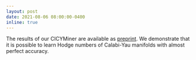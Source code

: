 ```yaml
---
layout: post
date: 2021-08-06 08:00:00-0400
inline: true
---
```


The results of our CICYMiner are available as [preprint](https://arxiv.org/abs/2108.02221). We demonstrate that it is possible to learn Hodge numbers of Calabi-Yau manifolds with almost perfect accuracy.
